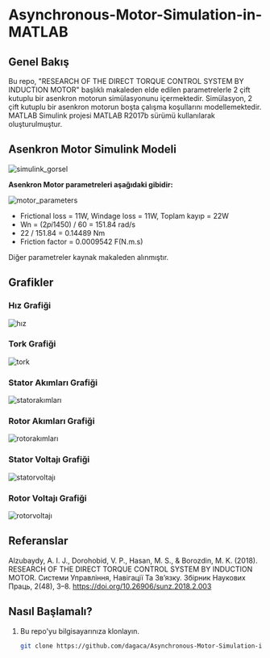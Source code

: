 # Asynchronous-Motor-Simulation-in-MATLAB

## Genel Bakış

Bu repo, "RESEARCH OF THE DIRECT TORQUE CONTROL SYSTEM BY INDUCTION MOTOR" başlıklı makaleden elde edilen parametrelerle 2 çift kutuplu bir asenkron motorun simülasyonunu içermektedir. Simülasyon, 2 çift kutuplu bir asenkron motorun boşta çalışma koşullarını modellemektedir.
MATLAB Simulink projesi MATLAB R2017b sürümü kullanılarak oluşturulmuştur.

## Asenkron Motor Simulink Modeli

![simulink_gorsel](https://github.com/dagaca/Asynchronous-Motor-Simulation-in-MATLAB/assets/80363244/190ef337-a192-4193-a6f1-51a838c93455)



**Asenkron Motor parametreleri aşağıdaki gibidir:**

![motor_parameters](https://github.com/dagaca/Asynchronous-Motor-Model-in-MATLAB/assets/80363244/8023029f-4f8e-464a-add3-d09c61129fb4)


- Frictional loss = 11W, Windage loss = 11W, Toplam kayıp = 22W
- Wn = (2*pi*1450) / 60 = 151.84 rad/s
- 22 / 151.84 = 0.14489 Nm
- Friction factor = 0.0009542 F(N.m.s)

Diğer parametreler kaynak makaleden alınmıştır.


## Grafikler
### Hız Grafiği

![hız](https://github.com/dagaca/Asynchronous-Motor-Simulation-in-MATLAB/assets/80363244/9158ee1d-6f7d-4249-bfb0-f8f0bd0b3575)



### Tork Grafiği

![tork](https://github.com/dagaca/Asynchronous-Motor-Simulation-in-MATLAB/assets/80363244/1770cb08-ca22-4e51-b99c-6c87651f6ebf)



### Stator Akımları Grafiği

![statorakımları](https://github.com/dagaca/Asynchronous-Motor-Simulation-in-MATLAB/assets/80363244/5d83480e-f332-4b73-adca-02c6d32b175b)



### Rotor Akımları Grafiği

![rotorakımları](https://github.com/dagaca/Asynchronous-Motor-Simulation-in-MATLAB/assets/80363244/7219b3fe-a2eb-45d9-812e-8d1ac82b63b1)



### Stator Voltajı Grafiği

![statorvoltajı](https://github.com/dagaca/Asynchronous-Motor-Simulation-in-MATLAB/assets/80363244/4361330f-5c5e-40f0-9232-f56944dde93e)



### Rotor Voltajı Grafiği

![rotorvoltajı](https://github.com/dagaca/Asynchronous-Motor-Simulation-in-MATLAB/assets/80363244/1e631b40-aed2-4857-ab82-4cd3ddc06d30)



## Referanslar
Alzubaydy, A. I. J., Dorohobid, V. P., Hasan, M. S., & Borozdin, M. K. (2018). RESEARCH OF THE DIRECT TORQUE CONTROL SYSTEM BY INDUCTION MOTOR. Системи Управління, Навігації Та Зв’язку. Збірник Наукових Праць, 2(48), 3–8. https://doi.org/10.26906/sunz.2018.2.003 


## Nasıl Başlamalı?

1. Bu repo'yu bilgisayarınıza klonlayın.
   ```bash
   git clone https://github.com/dagaca/Asynchronous-Motor-Simulation-in-MATLAB.git
